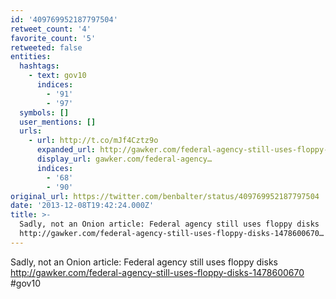 ```yaml
---
id: '409769952187797504'
retweet_count: '4'
favorite_count: '5'
retweeted: false
entities:
  hashtags:
    - text: gov10
      indices:
        - '91'
        - '97'
  symbols: []
  user_mentions: []
  urls:
    - url: http://t.co/mJf4Cztz9o
      expanded_url: http://gawker.com/federal-agency-still-uses-floppy-disks-1478600670
      display_url: gawker.com/federal-agency…
      indices:
        - '68'
        - '90'
original_url: https://twitter.com/benbalter/status/409769952187797504
date: '2013-12-08T19:42:24.000Z'
title: >-
  Sadly, not an Onion article: Federal agency still uses floppy disks
  http://gawker.com/federal-agency-still-uses-floppy-disks-1478600670…
---
```


Sadly, not an Onion article: Federal agency still uses floppy disks http://gawker.com/federal-agency-still-uses-floppy-disks-1478600670 #gov10